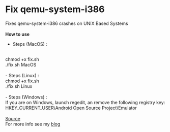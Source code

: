 # Fix qemu-system-i386
Fixes qemu-system-i386 crashes on UNIX Based Systems
<br><br>
<b>How to use </b>
- Steps (MacOS) : 
<br>
chmod +x fix.sh 
<br>
./fix.sh MacOS
<br><br>
- Steps (Linux) :
<br>
chmod +x fix.sh
<br>
./fix.sh Linux
<br><br>
- Steps (Windows) :
<br>
If you are on Windows, launch regedit, an remove the following registry key: HKEY_CURRENT_USER\Android Open Source Project\Emulator
<br><br>
<a href = "https://code.google.com/p/android/issues/detail?id=206786#c7">Source</a>
<br>
For more info see my <a href = "https://xbox360568.blogspot.com">blog</a>
